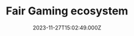 ---
title: "Fair Gaming ecosystem"
date: 2023-11-27T15:02:49.000Z
externalUrl: "https://arbitrum.questbook.app/dashboard/?grantId=0xbf93fc6825b5e9ba9a3d7fcf3d14cdfcf3b4c734&proposalId=0x5af&chainId=10"
description: "FairFight - P2P decentralized 2d shooter where,you connect directly through your non-costodial wallet.,Increase your chances of winning with NFT items that increase the characteristics of your charact"
askBy: Dmitrii Nogin
fundingAsk: "15000"
type: "Grant"
---